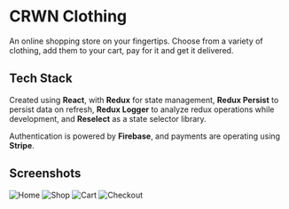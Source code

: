 # CRWN Clothing

An online shopping store on your fingertips. Choose from a variety of clothing, add them to your cart, pay for it and get it delivered.

## Tech Stack

Created using **React**, with **Redux** for state management, **Redux Persist** to persist data on refresh, **Redux Logger** to analyze redux operations while development, and **Reselect** as a state selector library.

Authentication is powered by **Firebase**, and payments are operating using **Stripe**. 

## Screenshots

![Home](https://user-images.githubusercontent.com/18700114/113478544-0ccad200-94a7-11eb-92df-c7552ae94184.PNG)
![Shop](https://user-images.githubusercontent.com/18700114/113478545-0d636880-94a7-11eb-8bfb-3699e8b7e0d0.PNG)
![Cart](https://user-images.githubusercontent.com/18700114/113478540-0a687800-94a7-11eb-9e1e-d64a1fd6121f.PNG)
![Checkout](https://user-images.githubusercontent.com/18700114/113478542-0c323b80-94a7-11eb-8ccc-30b61cc1837f.PNG)
